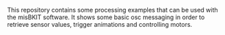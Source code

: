 This repository contains some processing examples that can be used with the misBKIT software.
It shows some basic osc messaging in order to retrieve sensor values, trigger animations and controlling motors.
